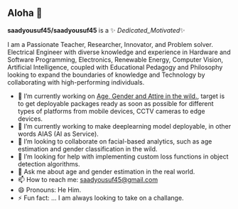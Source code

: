 ## Aloha 👋


**saadyousuf45/saadyousuf45** is a ✨ _Dedicated_Motivated_✨ 

I am a Passionate Teacher, Researcher, Innovator, and Problem solver. Electrical Engineer with diverse
knowledge and experience in Hardware and Software Programming, Electronics, Renewable Energy,
Computer Vision, Artificial Intelligence, coupled with Educational Pedagogy and Philosophy looking to
expand the boundaries of knowledge and Technology by collaborating with high-performing individuals.

- 🔭 I’m currently working on [Age, Gender and Attire in the wild.](https://github.com/saadyousuf45/Age-Attire-Gender-Detection-and-Classification), target is to get deployable packages ready as soon as possible for different types of platforms from mobile devices, CCTV cameras to edge devices. 
- 🌱 I’m currently working to make deeplearning model deployable, in other words AIAS (AI as Service).
- 👯 I’m looking to collaborate on facial-based analytics, such as age estimation and gender classification in the wild. 
- 🤔 I’m looking for help with implementing custom loss functions in object detection algorithms.
- 💬 Ask me about age and gender estimation in the real world.
- 📫 How to reach me: saadyousuf45@gmail.com
- 😄 Pronouns: He Him.
- ⚡ Fun fact: ... I am always looking to take on a challange.


